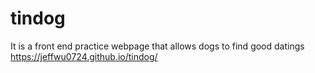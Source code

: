 # tindog
It is a front end practice webpage that allows dogs to find good datings
https://jeffwu0724.github.io/tindog/
